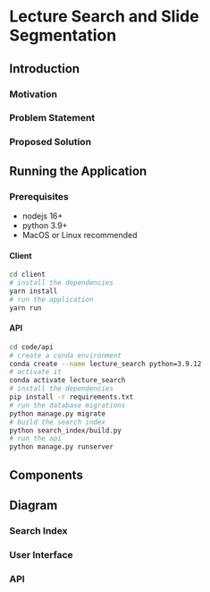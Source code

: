 # Lecture Search and Slide Segmentation

## Introduction

### Motivation

### Problem Statement

### Proposed Solution

## Running the Application

### Prerequisites
- nodejs 16+
- python 3.9+
- MacOS or Linux recommended

#### Client

```sh
cd client
# install the dependencies
yarn install
# run the application
yarn run
```

#### API

```sh
cd code/api
# create a conda environment
conda create --name lecture_search python=3.9.12
# activate it
conda activate lecture_search
# install the dependencies
pip install -r requirements.txt
# run the database migrations
python manage.py migrate
# build the search index
python search_index/build.py
# run the api
python manage.py runserver
```

## Components

## Diagram

### Search Index

### User Interface

### API
